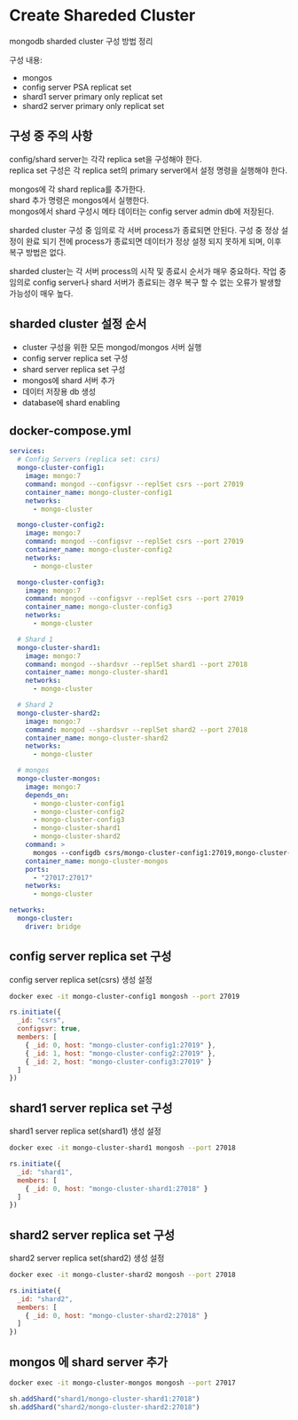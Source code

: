 # Create Shareded Cluster

mongodb sharded cluster 구성 방법 정리

구성 내용:

- mongos
- config server PSA replicat set
- shard1 server primary only replicat set
- shard2 server primary only replicat set

## 구성 중 주의 사항

config/shard server는 각각 replica set을 구성해야 한다.  
replica set 구성은 각 replica set의 primary server에서 설정 명령을 실행해야 한다.

mongos에 각 shard replica를 추가한다.  
shard 추가 명령은 mongos에서 실행한다.  
mongos에서 shard 구성시 메타 데이터는 config server admin db에 저장된다.

sharded cluster 구성 중 임의로 각 서버 process가 종료되면 안된다.
구성 중 정상 설정이 완료 되기 전에 process가 종료되면 데이터가 정상 설정 되지 못하게 되며, 이후 복구 방법은 없다.

sharded cluster는 각 서버 process의 시작 및 종료시 순서가 매우 중요하다.
작업 중 임의로 config server나 shard 서버가 종료되는 경우 복구 할 수 없는 오류가 발생할 가능성이 매우 높다.

## sharded cluster 설정 순서

- cluster 구성을 위한 모든 mongod/mongos 서버 실행
- config server replica set 구성
- shard server replica set 구성
- mongos에 shard 서버 추가
- 데이터 저장용 db 생성
- database에 shard enabling

## docker-compose.yml

```yaml
services:
  # Config Servers (replica set: csrs)
  mongo-cluster-config1:
    image: mongo:7
    command: mongod --configsvr --replSet csrs --port 27019
    container_name: mongo-cluster-config1
    networks:
      - mongo-cluster

  mongo-cluster-config2:
    image: mongo:7
    command: mongod --configsvr --replSet csrs --port 27019
    container_name: mongo-cluster-config2
    networks:
      - mongo-cluster

  mongo-cluster-config3:
    image: mongo:7
    command: mongod --configsvr --replSet csrs --port 27019
    container_name: mongo-cluster-config3
    networks:
      - mongo-cluster

  # Shard 1
  mongo-cluster-shard1:
    image: mongo:7
    command: mongod --shardsvr --replSet shard1 --port 27018
    container_name: mongo-cluster-shard1
    networks:
      - mongo-cluster

  # Shard 2
  mongo-cluster-shard2:
    image: mongo:7
    command: mongod --shardsvr --replSet shard2 --port 27018
    container_name: mongo-cluster-shard2
    networks:
      - mongo-cluster

  # mongos
  mongo-cluster-mongos:
    image: mongo:7
    depends_on:
      - mongo-cluster-config1
      - mongo-cluster-config2
      - mongo-cluster-config3
      - mongo-cluster-shard1
      - mongo-cluster-shard2
    command: >
      mongos --configdb csrs/mongo-cluster-config1:27019,mongo-cluster-config2:27019,mongo-cluster-config3:27019 --port 27017
    container_name: mongo-cluster-mongos
    ports:
      - "27017:27017"
    networks:
      - mongo-cluster

networks:
  mongo-cluster:
    driver: bridge
```

## config server replica set 구성

config server replica set(csrs) 생성 설정

```bash
docker exec -it mongo-cluster-config1 mongosh --port 27019
```

```js
rs.initiate({
  _id: "csrs",
  configsvr: true,
  members: [
    { _id: 0, host: "mongo-cluster-config1:27019" },
    { _id: 1, host: "mongo-cluster-config2:27019" },
    { _id: 2, host: "mongo-cluster-config3:27019" }
  ]
})
```

## shard1 server replica set 구성

shard1 server replica set(shard1) 생성 설정

```bash
docker exec -it mongo-cluster-shard1 mongosh --port 27018
```

```js
rs.initiate({
  _id: "shard1",
  members: [
    { _id: 0, host: "mongo-cluster-shard1:27018" }
  ]
})
```

## shard2 server replica set 구성

shard2 server replica set(shard2) 생성 설정

```bash
docker exec -it mongo-cluster-shard2 mongosh --port 27018
```

```js
rs.initiate({
  _id: "shard2",
  members: [
    { _id: 0, host: "mongo-cluster-shard2:27018" }
  ]
})
```

## mongos 에 shard server 추가

```bash
docker exec -it mongo-cluster-mongos mongosh --port 27017
```

```js
sh.addShard("shard1/mongo-cluster-shard1:27018")
sh.addShard("shard2/mongo-cluster-shard2:27018")
```
